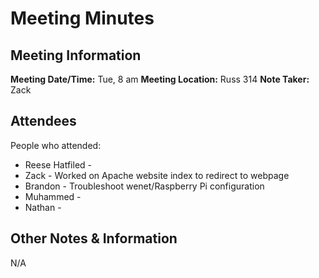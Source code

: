 # Meeting Minutes
## Meeting Information
**Meeting Date/Time:** Tue, 8 am
**Meeting Location:** Russ 314
**Note Taker:** Zack

## Attendees
People who attended:
- Reese Hatfiled - 
- Zack - Worked on Apache website index to redirect to webpage 
- Brandon - Troubleshoot wenet/Raspberry Pi configuration
- Muhammed -
- Nathan - 
## Other Notes & Information
N/A
